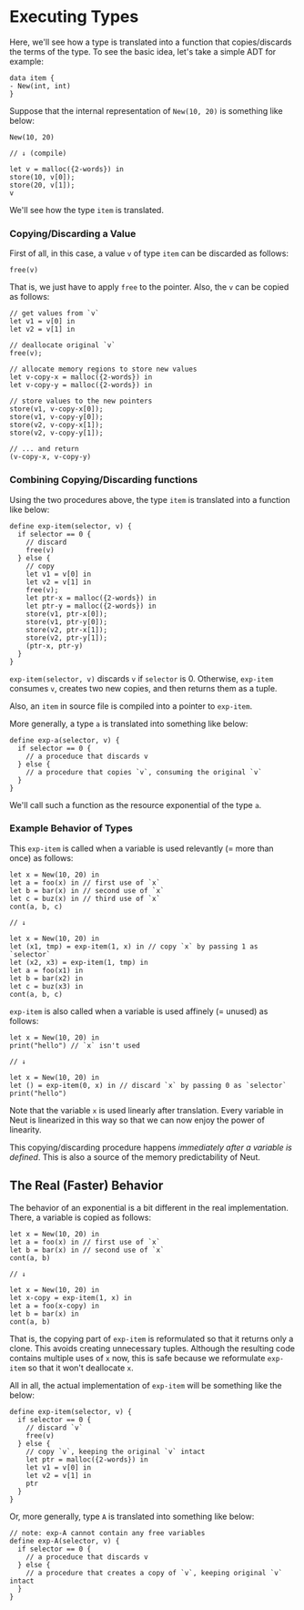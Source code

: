 # Executing Types

Here, we'll see how a type is translated into a function that copies/discards the terms of the type. To see the basic idea, let's take a simple ADT for example:

```neut
data item {
- New(int, int)
}
```

Suppose that the internal representation of `New(10, 20)` is something like below:

```neut
New(10, 20)

// ↓ (compile)

let v = malloc({2-words}) in
store(10, v[0]);
store(20, v[1]);
v
```

We'll see how the type `item` is translated.

### Copying/Discarding a Value

First of all, in this case, a value `v` of type `item` can be discarded as follows:

```neut
free(v)
```

That is, we just have to apply `free` to the pointer. Also, the `v` can be copied as follows:

```neut
// get values from `v`
let v1 = v[0] in
let v2 = v[1] in

// deallocate original `v`
free(v);

// allocate memory regions to store new values
let v-copy-x = malloc({2-words}) in
let v-copy-y = malloc({2-words}) in

// store values to the new pointers
store(v1, v-copy-x[0]);
store(v1, v-copy-y[0]);
store(v2, v-copy-x[1]);
store(v2, v-copy-y[1]);

// ... and return
(v-copy-x, v-copy-y)
```

### Combining Copying/Discarding functions

Using the two procedures above, the type `item` is translated into a function like below:

```neut
define exp-item(selector, v) {
  if selector == 0 {
    // discard
    free(v)
  } else {
    // copy
    let v1 = v[0] in
    let v2 = v[1] in
    free(v);
    let ptr-x = malloc({2-words}) in
    let ptr-y = malloc({2-words}) in
    store(v1, ptr-x[0]);
    store(v1, ptr-y[0]);
    store(v2, ptr-x[1]);
    store(v2, ptr-y[1]);
    (ptr-x, ptr-y)
  }
}
```

`exp-item(selector, v)` discards `v` if `selector` is 0. Otherwise, `exp-item` consumes `v`, creates two new copies, and then returns them as a tuple.

Also, an `item` in source file is compiled into a pointer to `exp-item`.

More generally, a type `a` is translated into something like below:

```neut
define exp-a(selector, v) {
  if selector == 0 {
    // a proceduce that discards v
  } else {
    // a procedure that copies `v`, consuming the original `v`
  }
}
```

We'll call such a function as the resource exponential of the type `a`.

### Example Behavior of Types

This `exp-item` is called when a variable is used relevantly (= more than once) as follows:

```neut
let x = New(10, 20) in
let a = foo(x) in // first use of `x`
let b = bar(x) in // second use of `x`
let c = buz(x) in // third use of `x`
cont(a, b, c)

// ↓

let x = New(10, 20) in
let (x1, tmp) = exp-item(1, x) in // copy `x` by passing 1 as `selector`
let (x2, x3) = exp-item(1, tmp) in
let a = foo(x1) in
let b = bar(x2) in
let c = buz(x3) in
cont(a, b, c)
```

`exp-item` is also called when a variable is used affinely (= unused) as follows:

```neut
let x = New(10, 20) in
print("hello") // `x` isn't used

// ↓

let x = New(10, 20) in
let () = exp-item(0, x) in // discard `x` by passing 0 as `selector`
print("hello")
```

Note that the variable `x` is used linearly after translation. Every variable in Neut is linearized in this way so that we can now enjoy the power of linearity.

This copying/discarding procedure happens *immediately after a variable is defined*. This is also a source of the memory predictability of Neut.

## The Real (Faster) Behavior

The behavior of an exponential is a bit different in the real implementation. There, a variable is copied as follows:

```neut
let x = New(10, 20) in
let a = foo(x) in // first use of `x`
let b = bar(x) in // second use of `x`
cont(a, b)

// ↓

let x = New(10, 20) in
let x-copy = exp-item(1, x) in
let a = foo(x-copy) in
let b = bar(x) in
cont(a, b)
```

That is, the copying part of `exp-item` is reformulated so that it returns only a clone. This avoids creating unnecessary tuples. Although the resulting code contains multiple uses of `x` now, this is safe because we reformulate `exp-item` so that it won't deallocate `x`.

All in all, the actual implementation of `exp-item` will be something like the below:

```neut
define exp-item(selector, v) {
  if selector == 0 {
    // discard `v`
    free(v)
  } else {
    // copy `v`, keeping the original `v` intact
    let ptr = malloc({2-words}) in
    let v1 = v[0] in
    let v2 = v[1] in
    ptr
  }
}
```

Or, more generally, type `A` is translated into something like below:

```neut
// note: exp-A cannot contain any free variables
define exp-A(selector, v) {
  if selector == 0 {
    // a proceduce that discards v
  } else {
    // a procedure that creates a copy of `v`, keeping original `v` intact
  }
}
```
